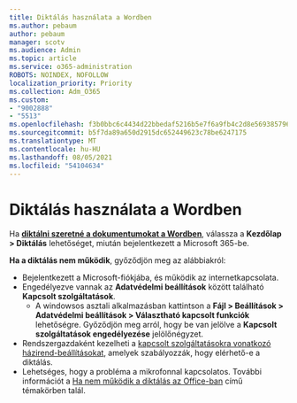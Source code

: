 ```yaml
---
title: Diktálás használata a Wordben
ms.author: pebaum
author: pebaum
manager: scotv
ms.audience: Admin
ms.topic: article
ms.service: o365-administration
ROBOTS: NOINDEX, NOFOLLOW
localization_priority: Priority
ms.collection: Adm_O365
ms.custom:
- "9002888"
- "5513"
ms.openlocfilehash: f3b0bbc6c4434d22bbedaf5216b5e7f6a9fb4c2d8e569385796e0da6732fe21a
ms.sourcegitcommit: b5f7da89a650d2915dc652449623c78be6247175
ms.translationtype: MT
ms.contentlocale: hu-HU
ms.lasthandoff: 08/05/2021
ms.locfileid: "54104634"
---
```

# <a name="use-dictation-in-word"></a>Diktálás használata a Wordben

Ha **[diktálni szeretné a dokumentumokat a Wordben](https://support.office.com/article/dictate-your-documents-in-word-3876e05f-3fcc-418f-b8ab-db7ce0d11d3c)**, válassza a **Kezdőlap > Diktálás** lehetőséget, miután bejelentkezett a Microsoft 365-be.

**Ha a diktálás nem működik**, győződjön meg az alábbiakról:

- Bejelentkezett a Microsoft-fiókjába, és működik az internetkapcsolata.
- Engedélyezve vannak az **Adatvédelmi beállítások** között található **Kapcsolt szolgáltatások**. 
    - A windowsos asztali alkalmazásban kattintson a **Fájl > Beállítások > Adatvédelmi beállítások > Választható kapcsolt funkciók** lehetőségre. Győződjön meg arról, hogy be van jelölve a **Kapcsolt szolgáltatások engedélyezése** jelölőnégyzet.
- Rendszergazdaként kezelheti a [kapcsolt szolgáltatásokra vonatkozó házirend-beállításokat](https://docs.microsoft.com/deployoffice/privacy/manage-privacy-controls#policy-settings-for-connected-experiences), amelyek szabályozzák, hogy elérhető-e a diktálás.
- Lehetséges, hogy a probléma a mikrofonnal kapcsolatos. További információt a [Ha nem működik a diktálás az Office-ban](https://support.office.com/article/If-dictation-in-Office-isn-t-working-3a740b4a-19d5-461c-b59a-d82172707fd4#OfficeVersion=Web) című témakörben talál.
